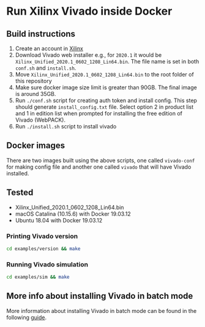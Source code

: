 # Run Xilinx Vivado inside Docker

## Build instructions

1. Create an account in [Xilinx](https://www.xilinx.com/registration/create-account.html)
2. Download Vivado web installer e.g., for `2020.1` it would be `Xilinx_Unified_2020.1_0602_1208_Lin64.bin`. The file name is set in both `conf.sh` and `install.sh`.
3. Move `Xilinx_Unified_2020.1_0602_1208_Lin64.bin` to the root folder of this repository
4. Make sure docker image size limit is greater than 90GB. The final image is around 35GB.
5. Run `./conf.sh` script for creating auth token and install config. This step should generate `install_config.txt` file. Select option 2 in product list and 1 in edition list when prompted for installing the free edition of Vivado (WebPACK).
6. Run `./install.sh` script to install vivado

## Docker images

There are two images built using the above scripts, one called `vivado-conf` for making config file and another one called `vivado` that will have Vivado installed.

## Tested

* Xilinx_Unified_2020.1_0602_1208_Lin64.bin
* macOS Catalina (10.15.6) with Docker 19.03.12
* Ubuntu 18.04 with Docker 19.03.12

### Printing Vivado version

```bash
cd examples/version && make
```

### Running Vivado simulation

```bash
cd examples/sim && make
```

## More info about installing Vivado in batch mode

More information about installing Vivado in batch mode can be found in the following [guide](https://www.xilinx.com/support/documentation/sw_manuals/xilinx2020_1/ug973-vivado-release-notes-install-license.pdf).
